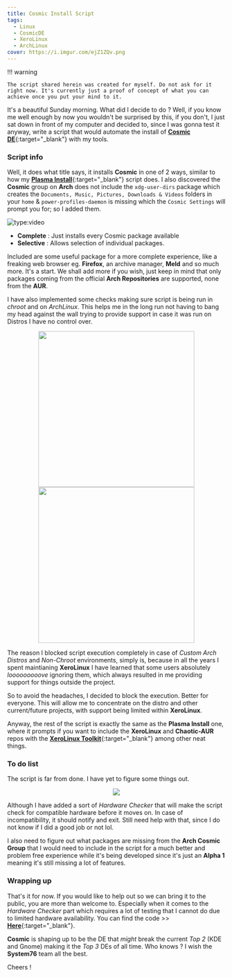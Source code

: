 ```yaml
---
title: Cosmic Install Script
tags:
  - Linux
  - CosmicDE
  - XeroLinux
  - ArchLinux
cover: https://i.imgur.com/ejZ1ZQv.png
---
```


!!! warning

    The script shared herein was created for myself. Do not ask for it right now. It's currently just a proof of concept of what you can achieve once you put your mind to it.

It's a beautiful Sunday morning. What did I decide to do ? Well, if you know me well enough by now you wouldn't be surprised by this, if you don't, I just sat down in front of my computer and decided to, since I was gonna test it anyway, write a script that would automate the install of [**Cosmic DE**](https://xerolinux.xyz/posts/arch-cosmic/){:target="_blank"} with my tools.

### Script info

Well, it does what title says, it installs **Cosmic** in one of 2 ways, similar to how my [**Plasma Install**](https://xerolinux.xyz/news/xerolinux-plasma/){:target="_blank"} script does. I also discovered the **Cosmic** group on **Arch** does not include the `xdg-user-dirs` package which creates the `Documents, Music, Pictures, Downloads & Videos` folders in your `home` & `power-profiles-daemon` is missing which the `Cosmic Settings` will prompt you for; so I added them.

![type:video](https://www.youtube.com/embed/v0UPif52i5A)

- **Complete** : Just installs every Cosmic package available
- **Selective** : Allows selection of individual packages.

Included are some useful package for a more complete experience, like a freaking web browser eg. **Firefox**, an archive manager, **Meld** and so much more. It's a start. We shall add more if you wish, just keep in mind that only packages coming from the official **Arch Repositories** are supported, none from the **AUR**.

I have also implemented some checks making sure script is being run in *chroot* and on *ArchLinux*. This helps me in the long run not having to bang my head against the wall trying to provide support in case it was run on Distros I have no control over.

<p align="center">
  <img width="360" src="https://i.imgur.com/JlFRZRd.png">  <img width="360" src="https://i.imgur.com/uNilqW8.png">
</p>

The reason I blocked script execution completely in case of *Custom Arch Distros* and *Non-Chroot* environments, simply is, because in all the years I spent maintianing **XeroLinux** I have learned that some users absolutely *looooooooove* ignoring them, which always resulted in me providing support for things outside the project.

So to avoid the headaches, I decided to block the execution. Better for everyone. This will allow me to concentrate on the distro and other current/future projects, with support being limited within **XeroLinux**.

Anyway, the rest of the script is exactly the same as the **Plasma Install** one, where it prompts if you want to include the **XeroLinux** and **Chaotic-AUR** repos with the [**XeroLinux Toolkit**](https://wiki.xerolinux.xyz/xlapit/){:target="_blank"} among other neat things.

### To do list

The script is far from done. I have yet to figure some things out.

<p align="center">
  <img src="https://i.imgur.com/MY5yecT.png">
</p>

Although I have added a sort of *Hardware Checker* that will make the script check for compatible hardware before it moves on. In case of incompatibility, it should notify and exit. Still need help with that, since I do not know if I did a good job or not lol.

I also need to figure out what packages are missing from the **Arch Cosmic Group** that I would need to include in the script for a much better and problem free experience while it's being developed since it's just an **Alpha 1** meaning it's still missing a lot of features.

### Wrapping up

That's it for now. If you would like to help out so we can bring it to the public, you are more than welcome to. Especially when it comes to the *Hardware Checker* part which requires a lot of testing that I cannot do due to limited hardware availability. You can find the code >> [**Here**](https://github.com/xerolinux/xero-plasma/blob/main/xero-cosmic.sh){:target="_blank"}.

**Cosmic** is shaping up to be the DE that *might* break the current *Top 2* (KDE and Gnome) making it the *Top 3* DEs of all time. Who knows ? I wish the **System76** team all the best.

Cheers !
